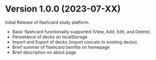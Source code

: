 Version 1.0.0 (2023-07-XX)
=============
Initial Release of flashcard study platform.
- Basic flashcard functionality supported (View, Add, Edit, and Delete).
- Persistance of decks on localStorage
- Import and Export of decks (import concats to existing decks).
- Brief summar of flashcard benifits on homepage
- Brief description on about page